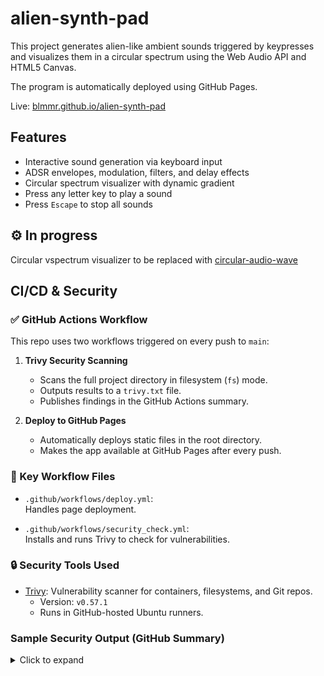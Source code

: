 # alien-synth-pad

This project generates alien-like ambient sounds triggered by keypresses and visualizes them in a circular spectrum using the Web Audio API and HTML5 Canvas.

The program is automatically deployed using GitHub Pages.

Live: [blmmr.github.io/alien-synth-pad](https://blmmr.github.io/alien-synth-pad/)

## Features

- Interactive sound generation via keyboard input
- ADSR envelopes, modulation, filters, and delay effects
- Circular spectrum visualizer with dynamic gradient
- Press any letter key to play a sound
- Press `Escape` to stop all sounds

## ⚙️ In progress
Circular vspectrum visualizer to be replaced with [circular-audio-wave](https://github.com/kelvinau/circular-audio-wave)

## CI/CD & Security

### ✅ GitHub Actions Workflow

This repo uses two workflows triggered on every push to `main`:

1. **Trivy Security Scanning**
   - Scans the full project directory in filesystem (`fs`) mode.
   - Outputs results to a `trivy.txt` file.
   - Publishes findings in the GitHub Actions summary.

2. **Deploy to GitHub Pages**
   - Automatically deploys static files in the root directory.
   - Makes the app available at GitHub Pages after every push.

### 📄 Key Workflow Files

- `.github/workflows/deploy.yml`:  
  Handles page deployment.

- `.github/workflows/security_check.yml`:  
  Installs and runs Trivy to check for vulnerabilities.

### 🔒 Security Tools Used

- [Trivy](https://github.com/aquasecurity/trivy): Vulnerability scanner for containers, filesystems, and Git repos.
  - Version: `v0.57.1`
  - Runs in GitHub-hosted Ubuntu runners.

### Sample Security Output (GitHub Summary)

<details>
<summary>Click to expand</summary>

```text
# Example Trivy output
testfile.js (node)
===================
Total: 0 (HIGH: 0, MEDIUM: 0, LOW: 0)